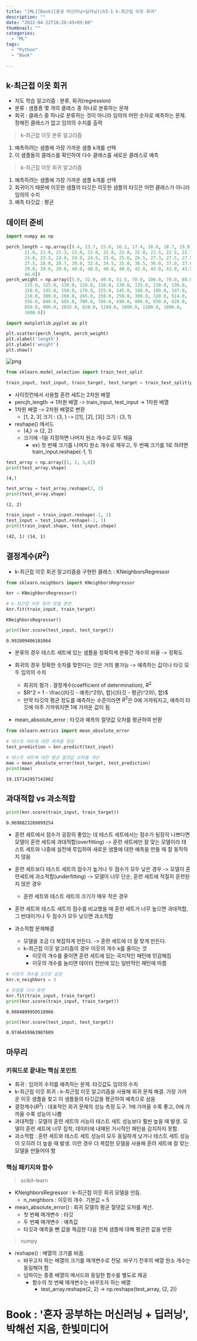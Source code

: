 ```yaml
---
title: "[ML][Book][혼공 머신러닝+딥러닝]ch3-1 k-최근접 이웃 회귀"
description: ""
date: "2022-04-22T16:26:45+09:00"
thumbnail: ""
categories:
  - "ML"
tags:
  - "Python"
  - "Book"

---
```

<!--more-->

## k-최근접 이웃 회귀
- 지도 학습 알고리즘 : 분류, 회귀(regression)
- 분류 : 샘플릉 몇 개의 클래스 중 하나로 분류하는 문제
- 회귀 : 클래스 중 하나로 분류하는 것이 아니라 임의의 어떤 숫자로 예측하는 문제. 정해진 클래스가 없고 임의의 수치를 출력

> k-최근접 이웃 분류 알고리즘
  1. 예측하려는 샘플에 가장 가까운 샘플 k개를 선택
  2. 이 샘플들의 클래스를 확인하여 다수 클래스를 새로운 클래스로 예측

> k-최근접 이웃 회귀 알고리즘
  1. 예측하려는 샘플에 가장 가까운 샘플 k개를 선택
  2. 회귀이기 때문에 이웃한 샘플의 타깃은 이웃한 샘플의 타깃은 어떤 클래스가 아니라 임의의 수치
  3. 예측 타깃값 : 평균

## 데이터 준비


```python
import numpy as np

perch_length = np.array([8.4, 13.7, 15.0, 16.2, 17.4, 18.0, 18.7, 19.0, 19.6, 20.0, 21.0,
       21.0, 21.0, 21.3, 22.0, 22.0, 22.0, 22.0, 22.0, 22.5, 22.5, 22.7,
       23.0, 23.5, 24.0, 24.0, 24.6, 25.0, 25.6, 26.5, 27.3, 27.5, 27.5,
       27.5, 28.0, 28.7, 30.0, 32.8, 34.5, 35.0, 36.5, 36.0, 37.0, 37.0,
       39.0, 39.0, 39.0, 40.0, 40.0, 40.0, 40.0, 42.0, 43.0, 43.0, 43.5,
       44.0])
perch_weight = np.array([5.9, 32.0, 40.0, 51.5, 70.0, 100.0, 78.0, 80.0, 85.0, 85.0, 110.0,
       115.0, 125.0, 130.0, 120.0, 120.0, 130.0, 135.0, 110.0, 130.0,
       150.0, 145.0, 150.0, 170.0, 225.0, 145.0, 188.0, 180.0, 197.0,
       218.0, 300.0, 260.0, 265.0, 250.0, 250.0, 300.0, 320.0, 514.0,
       556.0, 840.0, 685.0, 700.0, 700.0, 690.0, 900.0, 650.0, 820.0,
       850.0, 900.0, 1015.0, 820.0, 1100.0, 1000.0, 1100.0, 1000.0,
       1000.0])
```


```python
import matplotlib.pyplot as plt

plt.scatter(perch_length, perch_weight)
plt.xlabel('length')
plt.ylabel('weight')
plt.show()
```


![png](/images/self_study_ml_dl_images/chapter3_1/output_7_0.png)



```python
from sklearn.model_selection import train_test_split

train_input, test_input, train_target, test_target = train_test_split(perch_length, perch_weight, random_state = 42)
```

- 사이킷런에서 사용할 훈련 세트는 2차원 배열
- percjh_length -> 1차원 배열 -> train_input, test_input -> 1차원 배열
- 1차원 배열 -> 2차원 배열로 변환
  - [1, 2, 3] 크기 : (3, ) -> [[1], [2], [3]] 크기 : (3, 1)
- reshape() 메서드
  - (4,) -> (2, 2)
  - 크기에 -1을 지정하면 나머지 원소 개수로 모두 채움
    - ex) 첫 번째 크기를 나머지 원소 개수로 채우고, 두 번째 크기를 1로 하려면 train_input.reshape(-1, 1)


```python
test_array = np.array([1, 2, 3,4])
print(test_array.shape)
```

    (4,)
    


```python
test_array = test_array.reshape(2, 2)
print(test_array.shape)
```

    (2, 2)
    


```python
train_input = train_input.reshape(-1, 1)
test_input = test_input.reshape(-1, 1)
print(train_input.shape, test_input.shape)
```

    (42, 1) (14, 1)
    

## 결정계수($R^2$)
- k-최근접 이웃 회귄 알고리즘을 구현한 클래스 : KNeighborsRegressor


```python
from sklearn.neighbors import KNeighborsRegressor

knr = KNeighborsRegressor()

# k-최근접 이웃 회귀 모델 훈련
knr.fit(train_input, train_target)
```




    KNeighborsRegressor()




```python
print(knr.score(test_input, test_target))
```

    0.992809406101064
    

- 분류의 경우 테스트 세트에 있는 샘플을 정확하게 분류간 개수의 비율 -> 정확도
- 회귀의 경우 정확한 숫자를 맞힌다는 것은 거의 불가능 -> 예측하는 값이나 타깃 모두 임의의 수치
  - 회귀의 평가 : 결정계수(coefficient of determination), $R^2$
  - $R^2 = 1 - \frac{(타깃 - 예측)^2의\, 합}{(타깃 - 평균)^2의\, 합}$
  - 만약 타깃의 평균 정도를 예측하는 수준이라면 $R^2$은 0에 가까워지고, 예측이 타깃에 아주 가까워지면 1에 가까운 값이 됨

- mean_absolute_error : 타깃과 예측의 절댓값 오차를 평균하여 반환


```python
from sklearn.metrics import mean_absolute_error

# 테스트 세트에 대한 예측을 생성
test_prediction = knr.predict(test_input)

# 테스트 세트에 대한 평균 절댓값 오차를 계산
mae = mean_absolute_error(test_target, test_prediction)
print(mae)
```

    19.157142857142862
    

## 과대적합 vs 과소적합



```python
print(knr.score(train_input, train_target))
```

    0.9698823289099254
    

- 훈련 세트에서 점수가 굉장히 좋았는 데 테스트 세트에서는 점수가 됭장히 나쁘다면 모델이 훈련 세트에 과대적합(overfitting) -> 훈련 세트에만 잘 맞는 모델이라 테스트 세트와 나중에 실전에 투입하여 새로운 샘플에 대한 예측을 만들 때 잘 동작하지 않음
   
- 훈련 세트보다 테스트 세트의 점수가 높거나 두 점수가 모두 낮은 경우 -> 모델이 훈련세트에 과소적합(underfitting) -> 모델이 너무 단순, 훈련 세트에 적절히 훈련된지 않은 경우
  - 훈련 세트와 테스트 세트의 크기가 매우 작은 경우

- 훈련 세트와 테스트 세트의 점수를 비교했을 때 훈련 세트가 너무 높으면 과대적합, 그 반대이거나 두 점수가 모두 낮으면 과소적합

- 과소적합 문제해결
  - 모델을 조금 더 복잡하게 만든다. -> 훈련 세트에 더 잘 맞게 만든다.
  - k-최근접 이웃 알고리즘의 경우 이웃의 개수 k를 줄이는 것
    - 이웃의 개수를 줄이면 훈련 세트에 있는 국지적인 패턴에 민감해짐
    - 이웃의 개수를 늘리면 데이터 전반에 있는 일반적인 패턴에 따름


```python
# 이웃의 개수를 3으로 설정
knr.n_neighbors = 3

# 모델을 다시 훈련
knr.fit(train_input, train_target)
print(knr.score(train_input, train_target))
```

    0.9804899950518966
    


```python
print(knr.score(test_input, test_target))
```

    0.9746459963987609
    

## 마무리

### 키워드로 끝내는 핵심 포인트
- 회귀 : 임의의 수치를 예측하는 문제. 타깃값도 임의의 수치
- k-최근접 이웃 회귀 : k-최근접 이웃 알고리즘을 사용해 회귀 문제 해결. 가장 가까운 이웃 샘플을 찾고 이 샘플들의 타깃값을 평균하여 예측으로 삼음
- 결정계수($R^2$) : 대표적인 회귀 문제의 성능 측정 도구. 1에 가까울 수록 좋고, 0에 가까울 수록 성능이 나쁨
- 과대적합 : 모델의 훈련 세트의 서능이 테스트 세트 성능보다 훨씬 높을 때 발생. 모델이 훈련 세트에 너무 집착, 데이터에 내재된 거시적인 패턴을 감지하지 못함.
- 과소적합 : 훈련 세트와 테스트 세트 성능이 모두 동일하게 낮거나 테스트 세트 성능이 오히려 더 높을 때 발생. 이런 경우 더 복잡한 모델을 사용해 훈려 세트에 잘 맞는 모델을 만들어야 함

### 핵심 패키지와 함수
> scikit-learn
  - KNeighborsRegressor : k-최근접 이웃 회귀 모델을 만듬. 
    - n_neighbors : 이웃의 개수. 기본값 = 5
  - mean_absolute_error() : 회귀 모델의 평균 절댓값 오차를 계산. 
    - 첫 번째 매개변수 : 타깃
    - 두 번째 매개변수 : 예측값
    - 타깃과 예측을 뺀 값을 제곱한 다음 전체 샘플에 대해 평균한 값을 반환   

> numpy
  - reshape() : 배열의 크기를 바꿈.
    - 바꾸고자 하는 배열의 크기를 매개변수로 전달. 바꾸기 전후의 배열 원소 개수는 동일해야 함
    - 넘파이는 종종 배열의 메서드와 동일한 함수를 별도로 제공
      - 함수의 첫 번째 매개변수는 바꾸조자 하는 배열
        - test_array.reshape(2, 2) -> np.reshape(test_array, (2, 2))

# Book : '혼자 공부하는 머신러닝 + 딥러닝', 박해선 지음, 한빛미디어
